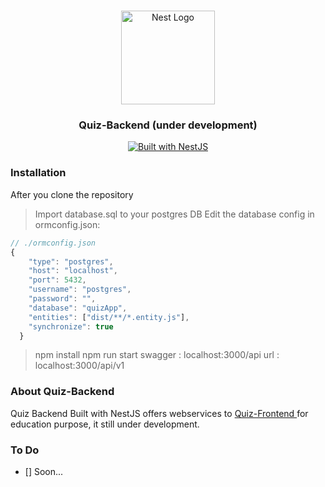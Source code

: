 <h1 align="center"></h1>

<div align="center">
  <a href="http://nestjs.com/" target="_blank">
    <img src="https://nestjs.com/img/logo_text.svg" width="150" alt="Nest Logo" />
  </a>
</div>

<h3 align="center"> Quiz-Backend (under development)  </h3>

<div align="center">
  <a href="https://nestjs.com" target="_blank">
    <img src="https://img.shields.io/badge/built%20with-NestJs-red.svg" alt="Built with NestJS">
  </a>
</div>

### Installation
After you clone the repository
> Import database.sql to your postgres DB
> Edit the database config in ormconfig.json:
```typescript
// ./ormconfig.json
{
    "type": "postgres",
    "host": "localhost",
    "port": 5432,
    "username": "postgres",
    "password": "",
    "database": "quizApp",
    "entities": ["dist/**/*.entity.js"],
    "synchronize": true
  }
```
> npm install
> npm run start
> swagger : localhost:3000/api
> url : localhost:3000/api/v1

### About Quiz-Backend

Quiz Backend Built with NestJS  offers webservices to <a href="https://github.com/AyubTouba/quiz-frontend" target="_blank">Quiz-Frontend </a>
for education purpose, it still under development.

### To Do

- [] Soon...
